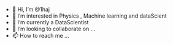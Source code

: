 - 👋 Hi, I’m @1haj
- 👀 I’m interested in Physics , Machine learning and dataScient
- 🌱 I’m currently a DataScientist 
- 💞️ I’m looking to collaborate on ...
- 📫 How to reach me ...

<!---
1haj/1haj is a ✨ special ✨ repository because its `README.md` (this file) appears on your GitHub profile.
You can click the Preview link to take a look at your changes.
--->
